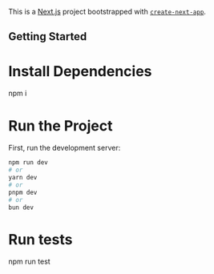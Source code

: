This is a [Next.js](https://nextjs.org/) project bootstrapped with [`create-next-app`](https://github.com/vercel/next.js/tree/canary/packages/create-next-app).

## Getting Started

# Install Dependencies
npm i

# Run the Project
First, run the development server:

```bash
npm run dev
# or
yarn dev
# or
pnpm dev
# or
bun dev
```
# Run tests
npm run test